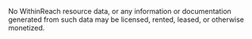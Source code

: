 No WithinReach resource data, or any information or documentation generated from such data may be licensed, rented, leased, or otherwise monetized.